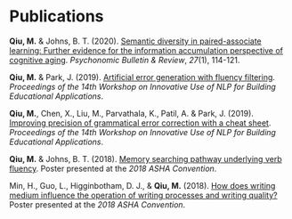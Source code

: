 # Publications

<!---### Posters--->
**Qiu, M.** & Johns, B. T. (2020). [Semantic diversity in paired-associate learning: Further evidence for the information accumulation perspective of cognitive aging](https://rdcu.be/bZaKR). *Psychonomic Bulletin & Review*, *27*(1), 114-121.

**Qiu, M.** & Park, J. (2019). [Artificial error generation with fluency filtering](https://www.aclweb.org/anthology/W19-4408). *Proceedings of the 14th Workshop on Innovative Use of NLP for Building Educational Applications*.

**Qiu, M.**, Chen, X., Liu, M., Parvathala, K., Patil, A. & Park, J. (2019). [Improving precision of grammatical error correction with a cheat sheet](https://www.aclweb.org/anthology/W19-4425). *Proceedings of the 14th Workshop on Innovative Use of NLP for Building Educational Applications*.

**Qiu, M.** & Johns, B. T. (2018). [Memory searching pathway underlying verb fluency](../pub/QJ_ASHA_2018.pdf). Poster presented at the *2018 ASHA Convention*.

Min, H., Guo, L., Higginbotham, D. J., & **Qiu, M.** (2018). [How does writing medium influence the operation of writing processes and writing quality?](../pub/Min_et_al_ASHA_2018.pdf) Poster presented at the *2018 ASHA Convention*.
